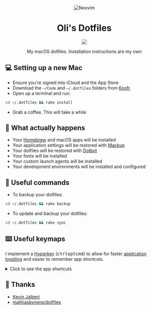 <p align="center">
<img src="https://user-images.githubusercontent.com/9512444/209835727-28652594-1f87-4ff0-ab94-8c2057512e2f.png" alt="Neovim">
</p>

<h1 align="center">Oli's Dotfiles</h1>

<p align="center">
<a href="https://github.com/olimorris/dotfiles/actions/workflows/build.yml"><img src="https://img.shields.io/github/actions/workflow/status/olimorris/dotfiles/build.yml?branch=main&label=build&style=for-the-badge"></a>
</p>

<p align="center">
My macOS dotfiles. Installation instructions are my own
</p>

## :computer: Setting up a new Mac

- Ensure you're signed into iCloud and the App Store
- Download the `~/Code` and `~/.dotfiles` folders from [Koofr](https://koofr.eu)
- Open up a terminal and run:

```bash
cd ~/.dotfiles && rake install
```

- Grab a coffee. This will take a while

## :wrench: What actually happens

- Your [Homebrew](https://brew.sh) and macOS apps will be installed
- Your application settings will be restored with [Mackup](https://github.com/lra/mackup)
- Your dotfiles will be restored with [Dotbot](https://github.com/anishathalye/dotbot)
- Your fonts will be installed
- Your custom launch agents will be installed
- Your development environments will be installed and configured

## :floppy_disk: Useful commands

- To backup your dotfiles:

```bash
cd ~/.dotfiles && rake backup
```

- To update and backup your dotfiles:

```bash
cd ~/.dotfiles && rake sync
```

## :keyboard: Useful keymaps

I implement a [Hyperkey](https://hyperkey.app) (<kbd>ctrl</kbd><kbd>opt</kbd><kbd>cmd</kbd>) to allow for faster [application toggling](https://github.com/olimorris/dotfiles/blob/main/.config/hammerspoon/keymaps.lua) and easier to remember app shortcuts.

<details>
  <summary>Click to see the app shortcuts</summary>

- Center window                     <kbd>opt</kbd><kbd>c</kbd>
- Create a temp email address       <kbd>Hyperkey</kbd><kbd>shift</kbd><kbd>e</kbd>
- Pick color with ColorSlurp        <kbd>Hyperkey</kbd><kbd>shift</kbd><kbd>p</kbd>
- Search screen (uses OCR)          <kbd>Hyperkey</kbd><kbd>shift</kbd><kbd>f</kbd>
- Show Cleanshot history            <kbd>Hyperkey</kbd><kbd>shift</kbd><kbd>h</kbd>
- Show clipboard history            <kbd>Hyperkey</kbd><kbd>shift</kbd><kbd>v</kbd>
- Toggle dark mode                  <kbd>Hyperkey</kbd><kbd>shift</kbd><kbd>d</kbd>

> :bangbang: Thanks to this great [Reddit post](https://www.reddit.com/r/macapps/comments/xwfp82/comment/ir6trn4)

</details>

## :clap: Thanks

- [Kevin Jalbert](https://kevinjalbert.com/synchronizing-my-dotfiles)
- [mathiasbynens/dotfiles](https://github.com/mathiasbynens/dotfiles)

